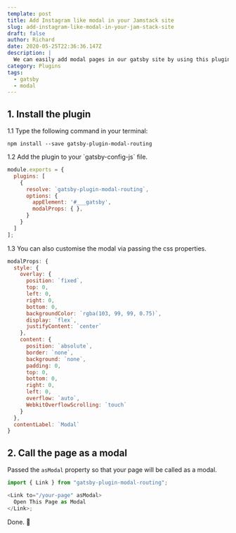```yaml
---
template: post
title: Add Instagram like modal in your Jamstack site
slug: add-instagram-like-modal-in-your-jam-stack-site
draft: false
author: Richard
date: 2020-05-25T22:36:36.147Z
description: |
  We can easily add modal pages in our gatsby site by using this plugin.
category: Plugins
tags:
  - gatsby
  - modal
---
```


## 1. Install the plugin

1.1 Type the following command in your terminal:

```shell
npm install --save gatsby-plugin-modal-routing
```

1.2 Add the plugin to your \`gatsby-config-js\` file.

```javascript
module.exports = {
  plugins: [
    {
      resolve: `gatsby-plugin-modal-routing`,
      options: {
        appElement: '#___gatsby',
        modalProps: { },
      }
    }
  ]
];
```

1.3 You can also customise the modal via passing the css properties.

```javascript
modalProps: {
  style: {
    overlay: {
      position: `fixed`,
      top: 0,
      left: 0,
      right: 0,
      bottom: 0,
      backgroundColor: `rgba(103, 99, 99, 0.75)`,
      display: `flex`,
      justifyContent: `center`
    },
    content: {
      position: `absolute`,
      border: `none`,
      background: `none`,
      padding: 0,
      top: 0,
      bottom: 0,
      right: 0,
      left: 0,
      overflow: `auto`,
      WebkitOverflowScrolling: `touch`
    }
  },
  contentLabel: `Modal`
}
```

## 2. Call the page as a modal

Passed the `asModal` property so that your page will be called as a modal.

```javascript
import { Link } from "gatsby-plugin-modal-routing";

<Link to="/your-page" asModal>
  Open This Page as Modal
</Link>;
```

Done. 🙂
